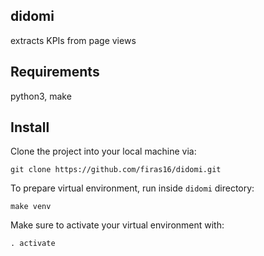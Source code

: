 ## didomi
extracts KPIs from page views

## Requirements
python3, make

## Install

Clone the project into your local machine via:

`git clone https://github.com/firas16/didomi.git`

To prepare virtual environment, run inside `didomi` directory:

`make venv`

Make sure to activate your virtual environment with:

`. activate`


